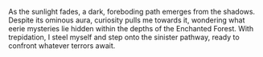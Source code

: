 As the sunlight fades, a dark, foreboding path emerges from the shadows. Despite its ominous aura, curiosity pulls me towards it, wondering what eerie mysteries lie hidden within the depths of the Enchanted Forest. With trepidation, I steel myself and step onto the sinister pathway, ready to confront whatever terrors await.